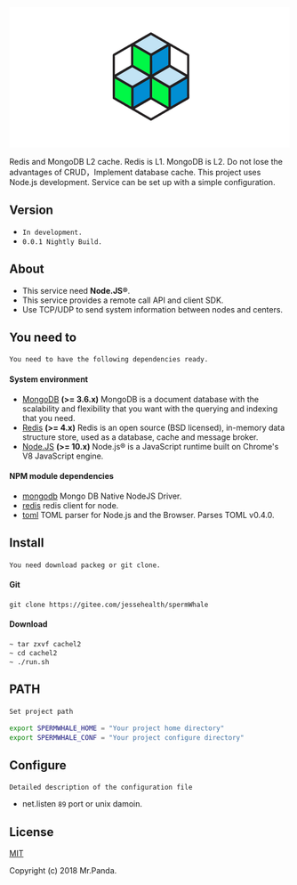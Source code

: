 ![intel-mcu-icon](./demo/logo.png)

Redis and MongoDB L2 cache. Redis is L1. MongoDB is L2. Do not lose the advantages of CRUD，Implement database cache. This project uses Node.js development. Service can be set up with a simple configuration.


## Version

* ``In development.``
* ``0.0.1 Nightly Build.``


## About

* This service need **Node.JS®**.
* This service provides a remote call API and client SDK.
* Use TCP/UDP to send system information between nodes and centers.


## You need to

``You need to have the following dependencies ready.``

#### System environment

* [MongoDB](https://www.mongodb.com/) **(>= 3.6.x)** MongoDB is a document database with the scalability and flexibility that you want with the querying and indexing that you need.
* [Redis](https://redis.io/) **(>= 4.x)** Redis is an open source (BSD licensed), in-memory data structure store, used as a database, cache and message broker.
* [Node.JS](https://nodejs.org) **(>= 10.x)** Node.js® is a JavaScript runtime built on Chrome's V8 JavaScript engine.

#### NPM module dependencies

* [mongodb](https://github.com/mongodb/node-mongodb-native) Mongo DB Native NodeJS Driver.
* [redis](https://github.com/NodeRedis/node_redis) redis client for node.
* [toml](https://github.com/BinaryMuse/toml-node) TOML parser for Node.js and the Browser. Parses TOML v0.4.0.


## Install

``You need download packeg or git clone.``

#### Git

```console
git clone https://gitee.com/jessehealth/spermWhale
```

#### Download

```console
~ tar zxvf cachel2
~ cd cachel2
~ ./run.sh
```

## PATH

``Set project path``

```bash
export SPERMWHALE_HOME = "Your project home directory"
export SPERMWHALE_CONF = "Your project configure directory"
```


## Configure

``Detailed description of the configuration file``

- net.listen `89` port or unix damoin.


## License

[MIT](./LICENSE)

Copyright (c) 2018 Mr.Panda.